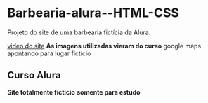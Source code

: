 # Barbearia-alura--HTML-CSS
Projeto do site de uma barbearia fictícia da Alura.

[video do site](https://www.youtube.com/watch?v=W18jsNa8KmA&t=29s)
**As imagens utilizadas vieram do curso**
google maps apontando para lugar fictício

## Curso Alura

**Site totalmente fictício** 
**somente para estudo**